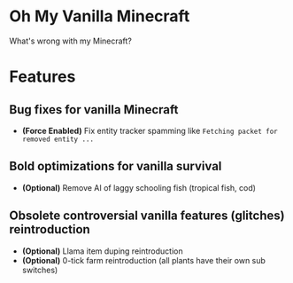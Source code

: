 # Oh My Vanilla Minecraft

What's wrong with my Minecraft?

# Features

## Bug fixes for vanilla Minecraft

- **(Force Enabled)** Fix entity tracker spamming like `Fetching packet for removed entity ...`

## Bold optimizations for vanilla survival

- **(Optional)** Remove AI of laggy schooling fish (tropical fish, cod)

## Obsolete controversial vanilla features (glitches) reintroduction

- **(Optional)** Llama item duping reintroduction
- **(Optional)** 0-tick farm reintroduction (all plants have their own sub switches)